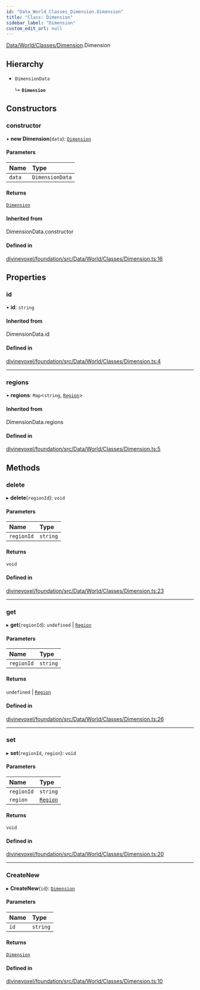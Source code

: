 ```yaml
---
id: "Data_World_Classes_Dimension.Dimension"
title: "Class: Dimension"
sidebar_label: "Dimension"
custom_edit_url: null
---
```


[Data/World/Classes/Dimension](../modules/Data_World_Classes_Dimension.md).Dimension

## Hierarchy

- `DimensionData`

  ↳ **`Dimension`**

## Constructors

### constructor

• **new Dimension**(`data`): [`Dimension`](Data_World_Classes_Dimension.Dimension.md)

#### Parameters

| Name | Type |
| :------ | :------ |
| `data` | `DimensionData` |

#### Returns

[`Dimension`](Data_World_Classes_Dimension.Dimension.md)

#### Inherited from

DimensionData.constructor

#### Defined in

[divinevoxel/foundation/src/Data/World/Classes/Dimension.ts:16](https://github.com/lucasdamianjohnson/DivineVoxelEngine/blob/596fa7391478620ed460dfb4856ff0a763b91c49/divinevoxel/foundation/src/Data/World/Classes/Dimension.ts#L16)

## Properties

### id

• **id**: `string`

#### Inherited from

DimensionData.id

#### Defined in

[divinevoxel/foundation/src/Data/World/Classes/Dimension.ts:4](https://github.com/lucasdamianjohnson/DivineVoxelEngine/blob/596fa7391478620ed460dfb4856ff0a763b91c49/divinevoxel/foundation/src/Data/World/Classes/Dimension.ts#L4)

___

### regions

• **regions**: `Map`\<`string`, [`Region`](Data_World_Classes_Region.Region.md)\>

#### Inherited from

DimensionData.regions

#### Defined in

[divinevoxel/foundation/src/Data/World/Classes/Dimension.ts:5](https://github.com/lucasdamianjohnson/DivineVoxelEngine/blob/596fa7391478620ed460dfb4856ff0a763b91c49/divinevoxel/foundation/src/Data/World/Classes/Dimension.ts#L5)

## Methods

### delete

▸ **delete**(`regionId`): `void`

#### Parameters

| Name | Type |
| :------ | :------ |
| `regionId` | `string` |

#### Returns

`void`

#### Defined in

[divinevoxel/foundation/src/Data/World/Classes/Dimension.ts:23](https://github.com/lucasdamianjohnson/DivineVoxelEngine/blob/596fa7391478620ed460dfb4856ff0a763b91c49/divinevoxel/foundation/src/Data/World/Classes/Dimension.ts#L23)

___

### get

▸ **get**(`regionId`): `undefined` \| [`Region`](Data_World_Classes_Region.Region.md)

#### Parameters

| Name | Type |
| :------ | :------ |
| `regionId` | `string` |

#### Returns

`undefined` \| [`Region`](Data_World_Classes_Region.Region.md)

#### Defined in

[divinevoxel/foundation/src/Data/World/Classes/Dimension.ts:26](https://github.com/lucasdamianjohnson/DivineVoxelEngine/blob/596fa7391478620ed460dfb4856ff0a763b91c49/divinevoxel/foundation/src/Data/World/Classes/Dimension.ts#L26)

___

### set

▸ **set**(`regionId`, `region`): `void`

#### Parameters

| Name | Type |
| :------ | :------ |
| `regionId` | `string` |
| `region` | [`Region`](Data_World_Classes_Region.Region.md) |

#### Returns

`void`

#### Defined in

[divinevoxel/foundation/src/Data/World/Classes/Dimension.ts:20](https://github.com/lucasdamianjohnson/DivineVoxelEngine/blob/596fa7391478620ed460dfb4856ff0a763b91c49/divinevoxel/foundation/src/Data/World/Classes/Dimension.ts#L20)

___

### CreateNew

▸ **CreateNew**(`id`): [`Dimension`](Data_World_Classes_Dimension.Dimension.md)

#### Parameters

| Name | Type |
| :------ | :------ |
| `id` | `string` |

#### Returns

[`Dimension`](Data_World_Classes_Dimension.Dimension.md)

#### Defined in

[divinevoxel/foundation/src/Data/World/Classes/Dimension.ts:10](https://github.com/lucasdamianjohnson/DivineVoxelEngine/blob/596fa7391478620ed460dfb4856ff0a763b91c49/divinevoxel/foundation/src/Data/World/Classes/Dimension.ts#L10)
